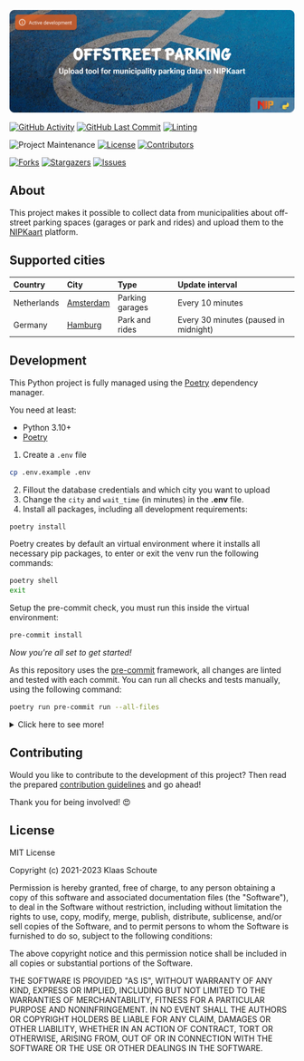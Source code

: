 <!--
*** To avoid retyping too much info. Do a search and replace for the following:
*** github_username, repo_name
-->

<!-- Banner -->
![alt Banner of the offstreet parking project](assets/banner_offstreet_parking.png)

<!-- PROJECT SHIELDS -->
[![GitHub Activity][commits-shield]][commits]
[![GitHub Last Commit][last-commit-shield]][commits]
[![Linting][linting-shield]][linting-url]

![Project Maintenance][maintenance-shield]
[![License][license-shield]](LICENSE.md)
[![Contributors][contributors-shield]][contributors-url]

[![Forks][forks-shield]][forks-url]
[![Stargazers][stars-shield]][stars-url]
[![Issues][issues-shield]][issues-url]

## About

This project makes it possible to collect data from municipalities about off-street parking spaces (garages or park and rides) and upload them to the [NIPKaart][nipkaart] platform.

## Supported cities

| Country | City | Type | Update interval |
|:--------|:-----|:-----|:----------------|
| Netherlands | [Amsterdam](https://github.com/klaasnicolaas/python-garages-amsterdam) | Parking garages | Every 10 minutes |
| Germany | [Hamburg](https://github.com/klaasnicolaas/python-hamburg) | Park and rides | Every 30 minutes (paused in midnight) |

## Development

This Python project is fully managed using the [Poetry][poetry] dependency
manager.

You need at least:

- Python 3.10+
- [Poetry][poetry-install]


1. Create a `.env` file
```bash
cp .env.example .env
```

2. Fillout the database credentials and which city you want to upload
3. Change the `city` and `wait_time` (in minutes) in the **.env** file.
4. Install all packages, including all development requirements:

```bash
poetry install
```

Poetry creates by default an virtual environment where it installs all
necessary pip packages, to enter or exit the venv run the following commands:

```bash
poetry shell
exit
```

Setup the pre-commit check, you must run this inside the virtual environment:

```bash
pre-commit install
```

*Now you're all set to get started!*

As this repository uses the [pre-commit][pre-commit] framework, all changes
are linted and tested with each commit. You can run all checks and tests
manually, using the following command:

```bash
poetry run pre-commit run --all-files
```

<details>
  <summary>Click here to see more!</summary>

### Build image

Build docker image, type could be `parkandride` or `garages`

```bash
docker build -t nipkaart-[TYPE]-[CITY] .
```

### Run the image

```bash
docker run nipkaart-[TYPE]-[CITY] -d --restart on-failure --name nipkaart-[TYPE]-[CITY]
```

or

```bash
docker stack deploy -c deploy/[CITY].yml offstreet
```

</details>

## Contributing

Would you like to contribute to the development of this project? Then read the prepared [contribution guidelines](CONTRIBUTING.md) and go ahead!

Thank you for being involved! :heart_eyes:

## License

MIT License

Copyright (c) 2021-2023 Klaas Schoute

Permission is hereby granted, free of charge, to any person obtaining a copy
of this software and associated documentation files (the "Software"), to deal
in the Software without restriction, including without limitation the rights
to use, copy, modify, merge, publish, distribute, sublicense, and/or sell
copies of the Software, and to permit persons to whom the Software is
furnished to do so, subject to the following conditions:

The above copyright notice and this permission notice shall be included in all
copies or substantial portions of the Software.

THE SOFTWARE IS PROVIDED "AS IS", WITHOUT WARRANTY OF ANY KIND, EXPRESS OR
IMPLIED, INCLUDING BUT NOT LIMITED TO THE WARRANTIES OF MERCHANTABILITY,
FITNESS FOR A PARTICULAR PURPOSE AND NONINFRINGEMENT. IN NO EVENT SHALL THE
AUTHORS OR COPYRIGHT HOLDERS BE LIABLE FOR ANY CLAIM, DAMAGES OR OTHER
LIABILITY, WHETHER IN AN ACTION OF CONTRACT, TORT OR OTHERWISE, ARISING FROM,
OUT OF OR IN CONNECTION WITH THE SOFTWARE OR THE USE OR OTHER DEALINGS IN THE
SOFTWARE.

[nipkaart]: https://nipkaart.nl

<!-- MARKDOWN LINKS & IMAGES -->
[maintenance-shield]: https://img.shields.io/maintenance/yes/2023.svg
[contributors-shield]: https://img.shields.io/github/contributors/nipkaart/offstreet-parking.svg
[contributors-url]: https://github.com/nipkaart/offstreet-parking/graphs/contributors
[forks-shield]: https://img.shields.io/github/forks/nipkaart/offstreet-parking.svg
[forks-url]: https://github.com/nipkaart/offstreet-parking/network/members
[stars-shield]: https://img.shields.io/github/stars/nipkaart/offstreet-parking.svg
[stars-url]: https://github.com/nipkaart/offstreet-parking/stargazers
[issues-shield]: https://img.shields.io/github/issues/nipkaart/offstreet-parking.svg
[issues-url]: https://github.com/nipkaart/offstreet-parking/issues
[license-shield]: https://img.shields.io/github/license/nipkaart/offstreet-parking.svg
[commits-shield]: https://img.shields.io/github/commit-activity/y/nipkaart/offstreet-parking.svg
[commits]: https://github.com/nipkaart/offstreet-parking/commits/main
[last-commit-shield]: https://img.shields.io/github/last-commit/nipkaart/offstreet-parking.svg
[linting-shield]: https://github.com/NIPKaart/offstreet-parking/actions/workflows/linting.yml/badge.svg
[linting-url]: https://github.com/NIPKaart/offstreet-parking/actions/workflows/linting.yml

[poetry-install]: https://python-poetry.org/docs/#installation
[poetry]: https://python-poetry.org
[pre-commit]: https://pre-commit.com
